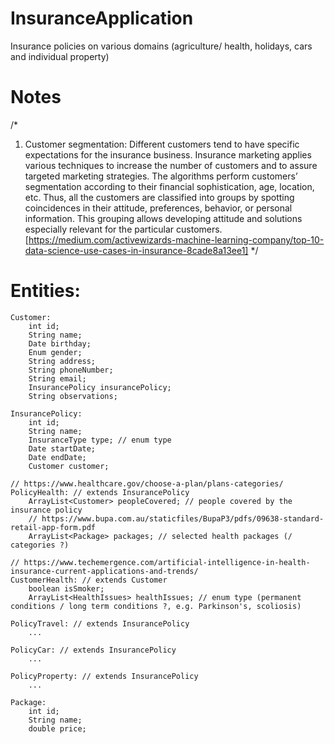 # InsuranceApplication
Insurance policies on various domains (agriculture/ health, holidays, cars and individual property)

# Notes
/*
1) Customer segmentation: Different customers tend to have specific expectations for the insurance business. Insurance marketing applies various techniques to increase the number of customers and to assure targeted marketing strategies. 
  The algorithms perform customers’ segmentation according to their financial sophistication, age, location, etc. Thus, all the customers are classified into groups by spotting coincidences in their attitude, preferences, behavior, or personal information. This grouping allows developing attitude and solutions especially relevant for the particular customers.
  [https://medium.com/activewizards-machine-learning-company/top-10-data-science-use-cases-in-insurance-8cade8a13ee1]
*/
  
# Entities:
    Customer:
        int id;
        String name;
        Date birthday;
        Enum gender;
        String address;
        String phoneNumber;
        String email;
        InsurancePolicy insurancePolicy;
        String observations;
    
    InsurancePolicy:
        int id;
        String name;
        InsuranceType type; // enum type
        Date startDate;
        Date endDate;
        Customer customer;
    
    // https://www.healthcare.gov/choose-a-plan/plans-categories/
    PolicyHealth: // extends InsurancePolicy
        ArrayList<Customer> peopleCovered; // people covered by the insurance policy
        // https://www.bupa.com.au/staticfiles/BupaP3/pdfs/09638-standard-retail-app-form.pdf
        ArrayList<Package> packages; // selected health packages (/ categories ?)
        
    // https://www.techemergence.com/artificial-intelligence-in-health-insurance-current-applications-and-trends/
    CustomerHealth: // extends Customer
        boolean isSmoker;
        ArrayList<HealthIssues> healthIssues; // enum type (permanent conditions / long term conditions ?, e.g. Parkinson's, scoliosis)
    
    PolicyTravel: // extends InsurancePolicy
        ...
        
    PolicyCar: // extends InsurancePolicy
        ...
        
    PolicyProperty: // extends InsurancePolicy
        ...
    
    Package:
        int id;
        String name;
        double price;
    
